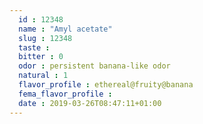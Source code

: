 ```yaml
---
  id : 12348
  name : "Amyl acetate"
  slug : 12348
  taste : 
  bitter : 0
  odor : persistent banana-like odor
  natural : 1
  flavor_profile : ethereal@fruity@banana
  fema_flavor_profile : 
  date : 2019-03-26T08:47:11+01:00
---
```



